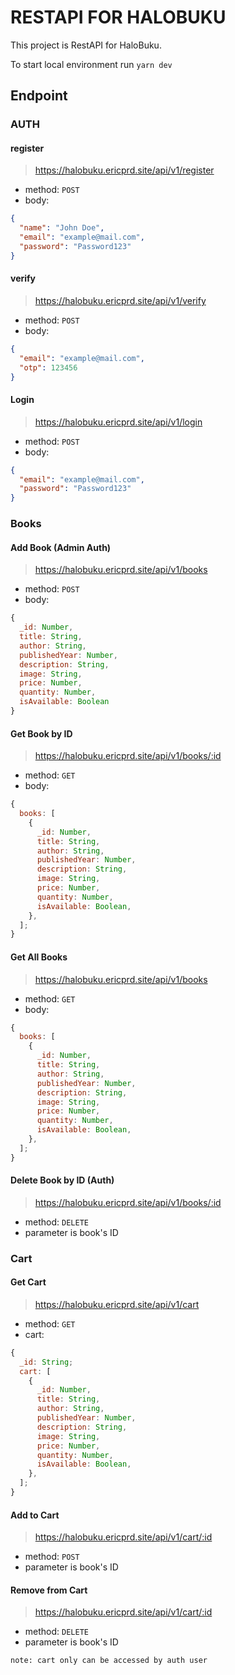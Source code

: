 # RESTAPI FOR HALOBUKU

This project is RestAPI for HaloBuku.

To start local environment run `yarn dev`

## Endpoint

### AUTH

#### register

> https://halobuku.ericprd.site/api/v1/register

- method: `POST`
- body:

```json
{
  "name": "John Doe",
  "email": "example@mail.com",
  "password": "Password123"
}
```

#### verify

> https://halobuku.ericprd.site/api/v1/verify

- method: `POST`
- body:

```json
{
  "email": "example@mail.com",
  "otp": 123456
}
```

#### Login

> https://halobuku.ericprd.site/api/v1/login

- method: `POST`
- body:

```json
{
  "email": "example@mail.com",
  "password": "Password123"
}
```

### Books

#### Add Book (Admin Auth)

> https://halobuku.ericprd.site/api/v1/books

- method: `POST`
- body:

```js
{
  _id: Number,
  title: String,
  author: String,
  publishedYear: Number,
  description: String,
  image: String,
  price: Number,
  quantity: Number,
  isAvailable: Boolean
}
```

#### Get Book by ID

> https://halobuku.ericprd.site/api/v1/books/:id

- method: `GET`
- body:

```js
{
  books: [
    {
      _id: Number,
      title: String,
      author: String,
      publishedYear: Number,
      description: String,
      image: String,
      price: Number,
      quantity: Number,
      isAvailable: Boolean,
    },
  ];
}
```

#### Get All Books

> https://halobuku.ericprd.site/api/v1/books

- method: `GET`
- body:

```js
{
  books: [
    {
      _id: Number,
      title: String,
      author: String,
      publishedYear: Number,
      description: String,
      image: String,
      price: Number,
      quantity: Number,
      isAvailable: Boolean,
    },
  ];
}
```

#### Delete Book by ID (Auth)

> https://halobuku.ericprd.site/api/v1/books/:id

- method: `DELETE`
- parameter is book's ID

### Cart

#### Get Cart

> https://halobuku.ericprd.site/api/v1/cart

- method: `GET`
- cart:

```js
{
  _id: String;
  cart: [
    {
      _id: Number,
      title: String,
      author: String,
      publishedYear: Number,
      description: String,
      image: String,
      price: Number,
      quantity: Number,
      isAvailable: Boolean,
    },
  ];
}
```

#### Add to Cart

> https://halobuku.ericprd.site/api/v1/cart/:id

- method: `POST`
- parameter is book's ID

#### Remove from Cart

> https://halobuku.ericprd.site/api/v1/cart/:id

- method: `DELETE`
- parameter is book's ID

`note: cart only can be accessed by auth user`

